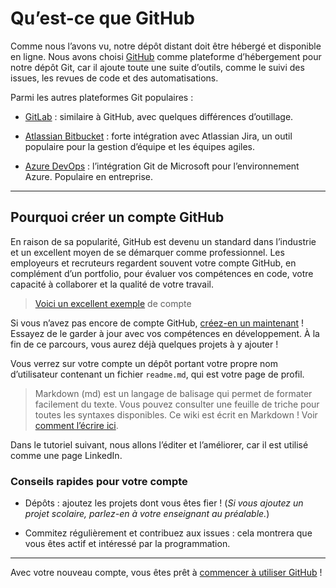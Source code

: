 # Qu’est-ce que GitHub

Comme nous l’avons vu, notre dépôt distant doit être hébergé et disponible en
ligne. Nous avons choisi [GitHub](https://github.com/) comme plateforme
d’hébergement pour notre dépôt Git, car il ajoute toute une suite d’outils,
comme le suivi des issues, les revues de code et des automatisations.

Parmi les autres plateformes Git populaires :

- [GitLab](https://about.gitlab.com/) : similaire à GitHub, avec quelques
  différences d’outillage.

- [Atlassian Bitbucket](https://bitbucket.org/product/) : forte intégration avec
  Atlassian Jira, un outil populaire pour la gestion d’équipe et les équipes
  agiles.

- [Azure DevOps](https://azure.microsoft.com/en-ca/products/devops) :
  l’intégration Git de Microsoft pour l’environnement Azure. Populaire en
  entreprise.

---

## Pourquoi créer un compte GitHub

En raison de sa popularité, GitHub est devenu un standard dans l’industrie et un
excellent moyen de se démarquer comme professionnel. Les employeurs et
recruteurs regardent souvent votre compte GitHub, en complément d’un portfolio,
pour évaluer vos compétences en code, votre capacité à collaborer et la qualité
de votre travail.

> [Voici un excellent exemple](https://github.com/SonOfLope) de compte

Si vous n’avez pas encore de compte GitHub, [créez-en un
maintenant](https://github.com/join) ! Essayez de le garder à jour avec vos
compétences en développement. À la fin de ce parcours, vous aurez déjà quelques
projets à y ajouter !

Vous verrez sur votre compte un dépôt portant votre propre nom d’utilisateur
contenant un fichier `readme.md`, qui est votre page de profil.
> Markdown (md) est un langage de balisage qui permet de formater facilement du
> texte. Vous pouvez consulter une feuille de triche pour toutes les syntaxes
> disponibles. Ce wiki est écrit en Markdown ! Voir [comment l’écrire
> ici](https://docs.github.com/en/get-started/writing-on-github/getting-started-with-writing-and-formatting-on-github/basic-writing-and-formatting-syntax).

Dans le tutoriel suivant, nous allons l’éditer et l’améliorer, car il est
utilisé comme une page LinkedIn.

### Conseils rapides pour votre compte

- Dépôts : ajoutez les projets dont vous êtes fier ! (*Si vous ajoutez un projet
  scolaire, parlez-en à votre enseignant au préalable.*)

- Commitez régulièrement et contribuez aux issues : cela montrera que vous êtes
  actif et intéressé par la programmation.

---

Avec votre nouveau compte, vous êtes prêt à [commencer à utiliser
GitHub](walkthrough_github.md) !
